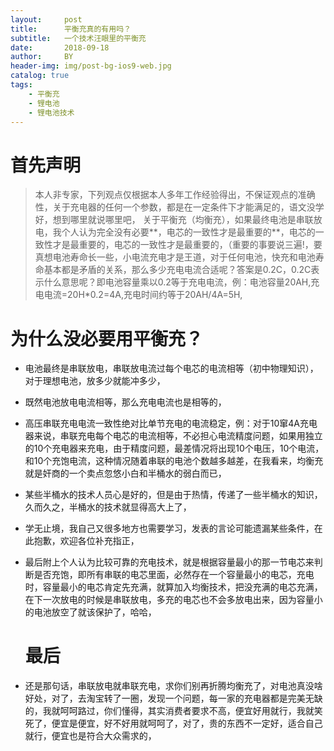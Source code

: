 ```yaml
---
layout:     post
title:      平衡充真的有用吗？
subtitle:   一个技术汪眼里的平衡充
date:       2018-09-18
author:     BY
header-img: img/post-bg-ios9-web.jpg
catalog: true
tags:
    - 平衡充
    - 锂电池
    - 锂电池技术
---
```



# 首先声明

>本人非专家，下列观点仅根据本人多年工作经验得出，不保证观点的准确性，关于充电器的任何一个参数，都是在一定条件下才能满足的，语文没学好，想到哪里就说哪里吧，       关于平衡充（均衡充），如果最终电池是串联放电，我个人认为完全没有必要**，电芯的一致性才是最重要的**，电芯的一致性才是最重要的，电芯的一致性才是最重要的，（重要的事要说三遍!，要真想电池寿命长一些，小电流充电才是王道，对于任何电池，快充和电池寿命基本都是矛盾的关系，那么多少充电电流合适呢？答案是0.2C，0.2C表示什么意思呢？即电池容量乘以0.2等于充电电流，例：电池容量20AH,充电电流=20H*0.2=4A,充电时间约等于20AH/4A=5H,
>

# 为什么没必要用平衡充？

- 电池最终是串联放电，串联放电流过每个电芯的电流相等（初中物理知识），对于理想电池，放多少就能冲多少，

- 既然电池放电电流相等，那么充电电流也是相等的，

- 高压串联充电电流一致性绝对比单节充电的电流稳定，例：对于10窜4A充电器来说，串联充电每个电芯的电流相等，不必担心电流精度问题，如果用独立的10个充电器来充电，由于精度问题，最差情况将出现10个电压，10个电流，和10个充饱电流，这种情况随着串联的电池个数越多越差，在我看来，均衡充就是奸商的一个卖点忽悠小白和半桶水的弱白而已，

- 某些半桶水的技术人员心是好的，但是由于热情，传递了一些半桶水的知识，久而久之，半桶水的技术就显得高大上了，

- 学无止境，我自己又很多地方也需要学习，发表的言论可能遗漏某些条件，在此抱歉，欢迎各位补充指正，

- 最后附上个人认为比较可靠的充电技术，就是根据容量最小的那一节电芯来判断是否充饱，即所有串联的电芯里面，必然存在一个容量最小的电芯，充电时，容量最小的电芯肯定先充满，就算加入均衡技术，把没充满的电芯充满，在下一次放电的时候是串联放电，多充的电芯也不会多放电出来，因为容量小的电池放空了就该保护了，哈哈，

  # 最后

- 还是那句话，串联放电就串联充电，求你们别再折腾均衡充了，对电池真没啥好处，对了，去淘宝转了一圈，发现一个问题，每一家的充电器都是完美无缺的，我就呵呵路过，你们懂得，其实消费者要求不高，便宜好用就行，我就笑死了，便宜是便宜，好不好用就呵呵了，对了，贵的东西不一定好，适合自己就行，便宜也是符合大众需求的，




